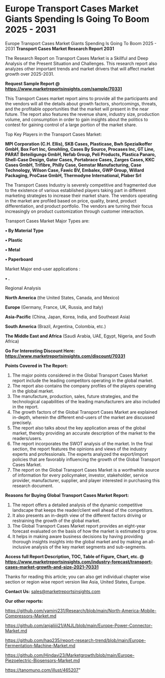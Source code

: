# Europe Transport Cases Market Giants Spending Is Going To Boom 2025 - 2031
Europe Transport Cases Market Giants Spending Is Going To Boom 2025 - 2031
<strong>Transport Cases Market Research Report 2031</strong>

The Research Report on Transport Cases Market is a Skillful and Deep Analysis of the Present Situation and Challenges. This research report also analyzes other important trends and market drivers that will affect market growth over 2025-2031.

<strong>Request Sample Report @ <a href=https://www.marketreportsinsights.com/sample/70331>https://www.marketreportsinsights.com/sample/70331</a></strong>

This Transport Cases market report aims to provide all the participants and the vendors will all the details about growth factors, shortcomings, threats, and the profitable opportunities that the market will present in the near future. The report also features the revenue share, industry size, production volume, and consumption in order to gain insights about the politics to contest for gaining control of a large portion of the market share.

Top Key Players in the Transport Cases Market:

<strong>MPI Corporation (C.H. Ellis), SKB Cases, Plasticase, Bwh Spezialkoffer GmbH, Box Fort Inc, Gmohling, Cases By Source, Procases Inc, GT Line, PARAT Beteiligungs GmbH, Nefab Group, Peli Products, Plastica Panaro, Shell-Case Design, Gator Cases, Portabrace Cases, Zarges Cases, KKC Cases GmbH, Trifibre, Philly Case, Gemstar Manufacturing, Case Technology, Wilson Case, Fawic BV, Embalex, GWP Group, Willard Packaging, ProCase GmbH, Thermodyne International, Plaber Srl</strong>

The Transport Cases Industry is severely competitive and fragmented due to the existence of various established players taking part in different marketing strategies to increase their market share. The vendors operating in the market are profiled based on price, quality, brand, product differentiation, and product portfolio. The vendors are turning their focus increasingly on product customization through customer interaction.

Transport Cases Market Major Types are:

<strong>• By Material Type

• Plastic

• Metal

• Paperboard</strong>

Market Major end-user applications :

<strong>• .</strong>

Regional Analysis

</u><strong><b>North America</b></strong> (the United States, Canada, and Mexico)

<strong><b>Europe </b></strong>(Germany, France, UK, Russia, and Italy)

<strong><b>Asia-Pacific</b></strong> (China, Japan, Korea, India, and Southeast Asia)

<strong><b>South America</b></strong> (Brazil, Argentina, Colombia, etc.)

<strong><b>The Middle East and Africa</b></strong> (Saudi Arabia, UAE, Egypt, Nigeria, and South Africa)

<strong>Go For Interesting Discount Here: <a href=https://www.marketreportsinsights.com/discount/70331>https://www.marketreportsinsights.com/discount/70331</a></strong>

<strong>Points Covered in The Report:</strong>
<ol>
  <li>The major points considered in the Global Transport Cases Market report include the leading competitors operating in the global market.</li>
  <li>The report also contains the company profiles of the players operating in the global market.</li>
  <li>The manufacture, production, sales, future strategies, and the technological capabilities of the leading manufacturers are also included in the report.</li>
  <li>The growth factors of the Global Transport Cases Market are explained in-depth, wherein the different end-users of the market are discussed precisely.</li>
  <li>The report also talks about the key application areas of the global market, thereby providing an accurate description of the market to the readers/users.</li>
  <li>The report incorporates the SWOT analysis of the market. In the final section, the report features the opinions and views of the industry experts and professionals. The experts analyzed the export/import policies that are favorably influencing the growth of the Global Transport Cases Market.</li>
  <li>The report on the Global Transport Cases Market is a worthwhile source of information for every policymaker, investor, stakeholder, service provider, manufacturer, supplier, and player interested in purchasing this research document.</li>
</ol>
<strong>Reasons for Buying Global Transport Cases Market Report:</strong>

<ol>
  <li>The report offers a detailed analysis of the dynamic competitive landscape that keeps the reader/client well ahead of the competitors.</li>
  <li>It also presents an in-depth view of the different factors driving or restraining the growth of the global market.</li>
  <li>The Global Transport Cases Market report provides an eight-year forecast evaluated on the basis of how the market is estimated to grow.</li>
  <li>It helps in making aware business decisions by having providing thorough insights insights into the global market and by making an all-inclusive analysis of the key market segments and sub-segments.</li>
</ol>
<strong>Access full Report Description, TOC, Table of Figure, Chart, etc. @ <a href=https://www.marketreportsinsights.com/industry-forecast/transport-cases-market-growth-and-size-2021-70331>https://www.marketreportsinsights.com/industry-forecast/transport-cases-market-growth-and-size-2021-70331</a></strong>


Thanks for reading this article; you can also get individual chapter wise section or region wise report version like Asia, United States, Europe.

<strong>Contact Us:</strong>
sales@marketreportsinsights.com

<strong>Our other reports:</strong>

<a href=https://github.com/yamini231/Research/blob/main/North-America-Mobile-Compressors-Market.md>https://github.com/yamini231/Research/blob/main/North-America-Mobile-Compressors-Market.md</a>

<a href=https://github.com/anjaliiii21/ANJL/blob/main/Europe-Power-Connector-Market.md>https://github.com/anjaliiii21/ANJL/blob/main/Europe-Power-Connector-Market.md</a>

<a href=https://github.com/haq235/report-research-trend/blob/main/Europe-Fermentation-Machine-Market.md>https://github.com/haq235/report-research-trend/blob/main/Europe-Fermentation-Machine-Market.md</a>

<a href=https://github.com/Hindavi23/Marketgrowth/blob/main/Europe-Piezoelectric-Biosensors-Market.md>https://github.com/Hindavi23/Marketgrowth/blob/main/Europe-Piezoelectric-Biosensors-Market.md</a>

<a href=https://tanomuno.com/illust/465207>https://tanomuno.com/illust/465207</a>"
